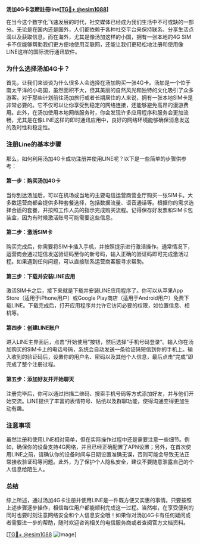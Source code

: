 **汤加4G卡怎麽註冊line[[TG💪+ @esim1088](https://t.me/s/esim1088)]**

在当今这个数字化飞速发展的时代，社交媒体已经成为我们生活中不可或缺的一部分。无论是在国内还是国外，人们都依赖于各种社交平台来保持联系、分享生活点滴以及获取信息。而在海外，尤其是像汤加这样的小国，拥有一张本地的4G SIM卡不仅能够帮助我们更方便地使用互联网，还能让我们更轻松地注册和使用像LINE这样的国际流行通讯软件。

### 为什么选择汤加4G卡？

首先，让我们来谈谈为什么很多人会选择在汤加购买一张4G卡。汤加是一个位于南太平洋的小岛国，虽然面积不大，但其美丽的自然风光和独特的文化吸引了众多游客。对于那些计划前往汤加旅行或者长期居住的人来说，拥有一张本地SIM卡是非常必要的。它不仅可以让你享受到稳定的网络连接，还能够避免高昂的漫游费用。此外，在汤加使用本地网络服务时，你会发现许多应用程序和服务会更加流畅，尤其是在像LINE这样的即时通讯应用中，良好的网络环境能够确保消息发送的及时性和稳定性。

### 注册Line的基本步骤

那么，如何利用汤加4G卡成功注册并使用LINE呢？以下是一些简单的步骤供参考：

#### 第一步：购买汤加4G卡

当你到达汤加后，可以在机场或当地的主要电信运营商营业厅购买一张SIM卡。大多数运营商都会提供多种套餐选择，包括数据流量、语音通话等。根据你的需求选择合适的套餐，并按照工作人员的指示完成购买流程。记得保存好发票和SIM卡包装盒，因为有时候激活账号可能需要这些信息。

#### 第二步：激活SIM卡

购买完成后，你需要将SIM卡插入手机，并按照提示进行激活操作。通常情况下，运营商会通过短信发送验证码至你的新号码，输入正确的验证码即可完成激活过程。如果遇到任何问题，可以直接联系运营商客服寻求帮助。

#### 第三步：下载并安装LINE应用

激活SIM卡之后，接下来就是下载并安装LINE应用程序了。你可以从苹果App Store（适用于iPhone用户）或Google Play商店（适用于Android用户）免费下载LINE。下载完成后，打开应用程序并允许它访问必要的权限，如位置信息、相机等。

#### 第四步：创建LINE账户

进入LINE主界面后，点击“开始使用”按钮，然后选择“手机号码登录”。输入你在汤加购买的SIM卡上的电话号码，系统会自动发送一条验证码短信到你的手机上。输入收到的验证码后，设置你的用户名、密码以及其他个人信息，最后点击“完成”即完成了整个注册过程。

#### 第五步：添加好友并开始聊天

注册完毕后，你可以通过扫描二维码、搜索手机号码等方式添加好友，并与他们开始交流。LINE提供了丰富的表情符号、贴纸以及群聊功能，使得沟通变得更加生动有趣。

### 注意事项

虽然注册和使用LINE相对简单，但在实际操作过程中还是需要注意一些细节。例如，确保你的设备支持4G网络，并且已经正确配置了APN设置；另外，在首次使用LINE之前，请确认你的设备时间与日期设置准确无误，否则可能会导致无法正常接收验证码等问题。此外，为了保护个人隐私安全，建议不要随意泄露自己的个人信息给陌生人。

### 总结

综上所述，通过汤加4G卡注册并使用LINE是一件既方便又实惠的事情。只要按照上述步骤逐步操作，相信每位用户都能顺利完成这一过程。当然啦，在享受便利的同时也要时刻注意网络安全和个人信息安全哦！如果你对汤加4G卡有任何疑问或者需要进一步的帮助，随时欢迎咨询相关的电信服务商或者查阅官方文档资料。

[[TG💪+ @esim1088](https://t.me/s/esim1088) ![Image](https://i.postimg.cc/4NQfJmqS/Snipaste-2025-05-13-00-14-12.png)]
